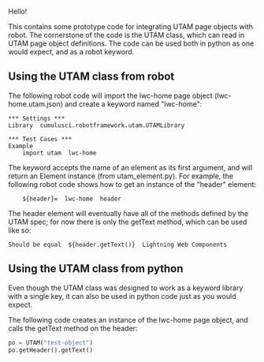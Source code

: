 Hello!

This contains some prototype code for integrating UTAM page objects
with robot. The cornerstone of the code is the UTAM class, which
can read in UTAM page object definitions. The code can be used both
in python as one would expect, and as a robot keyword.

## Using the UTAM class from robot

The following robot code will import the lwc-home page
object (lwc-home.utam.json) and create a keyword named "lwc-home":

```robotframework
*** Settings ***
Library  cumulusci.robotframework.utam.UTAMLibrary

*** Test Cases ***
Example
    import utam  lwc-home
```

The keyword accepts the name of an element as its first argument, and
will return an Element instance (from utam_element.py). For example,
the following robot code shows how to get an instance of the "header"
element:

```robotframework
    ${header}=  lwc-home  header
```

The header element will eventually have all of the methods defined
by the UTAM spec; for now there is only the getText method, which
can be used like so:

```robotframework
Should be equal  ${header.getText()}  Lightning Web Components
```

## Using the UTAM class from python

Even though the UTAM class was designed to work as a keyword library
with a single key, it can also be used in python code just as you
would expect.

The following code creates an instance of the lwc-home page object,
and calls the getText method on the header:

```python
po = UTAM("test-object")
po.getHeader().getText()
```
